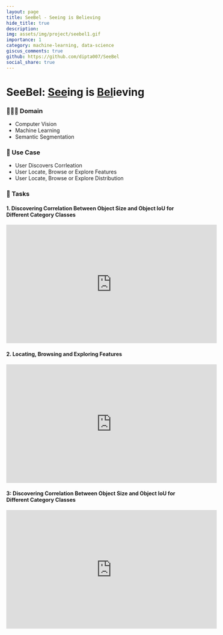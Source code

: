 ```yaml
---
layout: page
title: SeeBel - Seeing is Believing
hide_title: true
description:
img: assets/img/project/seebel1.gif
importance: 1
category: machine-learning, data-science
giscus_comments: true
github: https://github.com/dipta007/SeeBel
social_share: true
---
```


# SeeBel: <ins>See</ins>ing is <ins>Bel</ins>ieving



### 👨🏻‍💻 Domain
- Computer Vision
- Machine Learning
- Semantic Segmentation

### 💪 Use Case
- User Discovers Corrleation
- User Locate, Browse or Explore Features
- User Locate, Browse or Explore Distribution

### 🚀 Tasks
#### 1. Discovering Correlation Between Object Size and Object IoU for Different Category Classes
<iframe width="560" height="315" src="https://www.youtube.com/embed/HnzZjW52dDA?si=bGMqnn-OtU4X_288" title="YouTube video player" frameborder="0" allow="accelerometer; autoplay; clipboard-write; encrypted-media; gyroscope; picture-in-picture; web-share" allowfullscreen></iframe>

#### 2. Locating, Browsing and Exploring Features
<iframe width="560" height="315" src="https://www.youtube.com/embed/8bcTdP3yl8k?si=wgxtlKpNcf8lybNS" title="YouTube video player" frameborder="0" allow="accelerometer; autoplay; clipboard-write; encrypted-media; gyroscope; picture-in-picture; web-share" allowfullscreen></iframe>

#### 3: Discovering Correlation Between Object Size and Object IoU for Different Category Classes
<iframe width="560" height="315" src="https://www.youtube.com/embed/XTcYz_8TB_I?si=gEZWBvcXPCZxnQBc" title="YouTube video player" frameborder="0" allow="accelerometer; autoplay; clipboard-write; encrypted-media; gyroscope; picture-in-picture; web-share" allowfullscreen></iframe>
